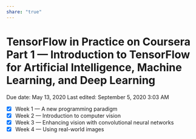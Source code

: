 ```yaml
---
share: "true"
---
```



# TensorFlow in Practice on Coursera Part 1 — Introduction to TensorFlow for Artificial Intelligence, Machine Learning, and Deep Learning

Due date: May 13, 2020
Last edited: September 5, 2020 3:03 AM

- [x]  Week 1 — A new programming paradigm
- [x]  Week 2 — Introduction to computer vision
- [x]  Week 3 — Enhancing vision with convolutional neural networks
- [x]  Week 4 — Using real-world images
